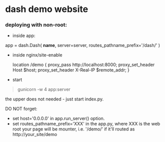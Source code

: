 # dash demo website

### deploying with non-root:
- inside app:

app = dash.Dash(
    __name__,
    server=server,
    routes_pathname_prefix='/dash/'
)

- inside nginx/site-enable

    location /demo {
        proxy_pass http://localhost:8000;
        proxy_set_header Host $host;
        proxy_set_header X-Real-IP $remote_addr;
    }


- start

> gunicorn -w 4 app:server

the upper does not needed - just start index.py.

DO NOT forget:
- set host='0.0.0.0' in app.run_server() option.
- set routes_pathname_prefix='XXX' in the app.py, where XXX is the web root
your page will be mounter, i.e. '/demo/' if it'll routed as http://your_site/demo
